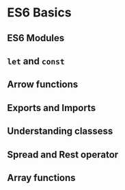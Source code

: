
# ES6 Basics

## ES6 Modules

## `let` and `const`

## Arrow functions

## Exports and Imports

## Understanding classess

## Spread and Rest operator

## Array functions